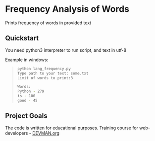 # Frequency Analysis of Words

Prints frequency of words in provided text
## Quickstart
  
  You need python3 interpreter to run script, and text in utf-8
  
  Example in windows:
>```bash
>python lang_frequency.py
>Type path to your text: some.txt
>Limit of words to print:3
>
>Words:
>Python - 279
>is - 100
>good - 45
>```

## Project Goals

The code is written for educational purposes. Training course for web-developers - [DEVMAN.org](https://devman.org)
